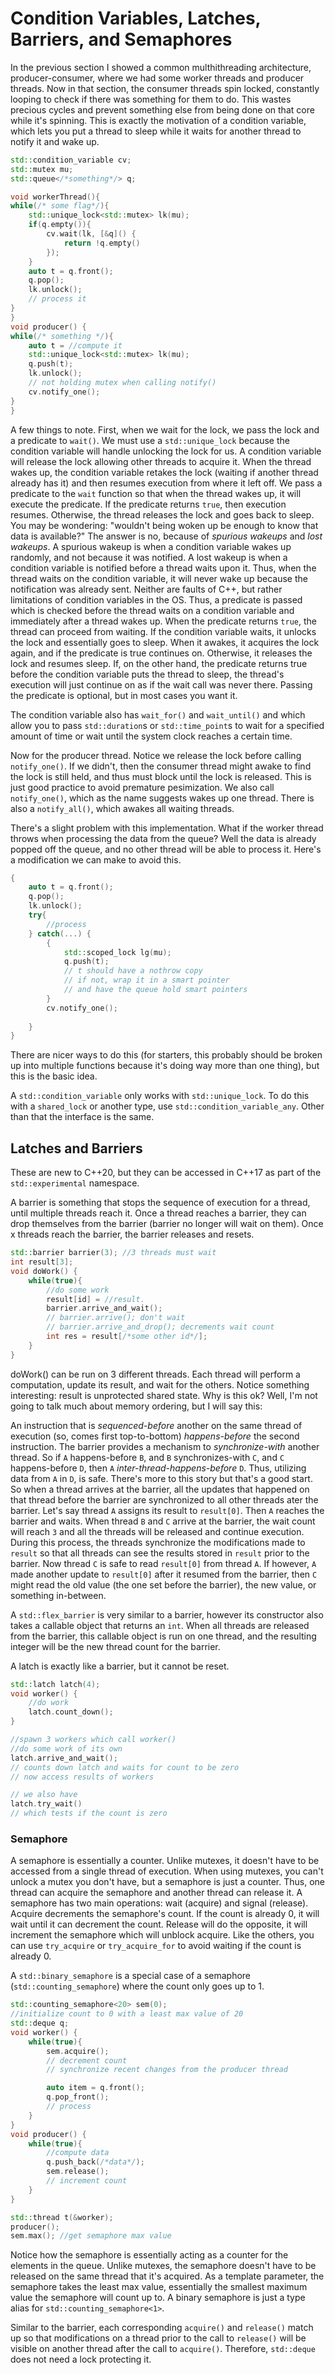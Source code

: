 # Condition Variables, Latches, Barriers, and Semaphores

In the previous section I showed a common multhithreading architecture, producer-consumer,
where we had some worker threads and producer threads.
Now in that section, the consumer threads spin locked,
constantly looping to check if there was something for them to do.
This wastes precious cycles and prevent something else from being done on that core while it's spinning.
This is exactly the motivation of a condition variable, which lets you put a thread to sleep while it waits for another thread to notify it and wake up.

```C++
std::condition_variable cv;
std::mutex mu;
std::queue</*something*/> q;

void workerThread(){
while(/* some flag*/){
    std::unique_lock<std::mutex> lk(mu);
    if(q.empty()){
        cv.wait(lk, [&q]() {
            return !q.empty()
        });
    }
    auto t = q.front();
    q.pop();
    lk.unlock();
    // process it
}
}
void producer() {
while(/* something */){
    auto t = //compute it
    std::unique_lock<std::mutex> lk(mu);
    q.push(t);
    lk.unlock();
    // not holding mutex when calling notify()
    cv.notify_one();
}
}
```
A few things to note. First, when we wait for the lock, we pass the lock and a predicate to `wait()`.
We must use a `std::unique_lock` because the condition variable will handle unlocking the lock for us.
A condition variable will release the lock allowing other threads to acquire it. When the thread wakes up, the condition variable
retakes the lock (waiting if another thread already has it) and then resumes execution from where it left off.
We pass a predicate to the `wait` function so that when the thread wakes up, it will execute the predicate.
If the predicate returns `true`, then execution resumes. Otherwise, the thread releases the lock and goes back to sleep.
You may be wondering: "wouldn't being woken up be enough to know that data is available?" 
The answer is no, because of *spurious wakeups* and *lost wakeups*.
A spurious wakeup is when a condition variable wakes up randomly, and not because it was notified. 
A lost wakeup is when a condition variable is notified before a thread waits upon it.
Thus, when the thread waits on the condition variable, it will never wake up because the notification was already sent.
Neither are faults of C++, but rather limitations of condition variables in the OS.
Thus, a predicate is passed which is checked before the thread waits on a condition variable and immediately after a thread wakes up.
When the predicate returns `true`, the thread can proceed from waiting. 
If the condition variable waits, it unlocks the lock and essentially goes to sleep. 
When it awakes, it acquires the lock again, and if the predicate is true continues on. Otherwise, it releases the lock and resumes sleep.
If, on the other hand, the predicate returns true before the condition variable puts the thread to sleep, the thread's execution
will just continue on as if the wait call was never there.
Passing the predicate is optional, but in most cases you want it.

The condition variable also has `wait_for()` and `wait_until()` and which allow you to pass `std::duration`s or `std::time_point`s to wait for a specified amount of time
or wait until the system clock reaches a certain time.

Now for the producer thread.
Notice we release the lock before calling `notify_one()`. 
If we didn't, then the consumer thread might awake to find the lock is still held, and thus must block until the lock is released.
This is just good practice to avoid premature pesimization. We also call `notify_one()`, which as the name suggests wakes up one thread.
There is also a `notify_all()`, which awakes all waiting threads.

There's a slight problem with this implementation.
What if the worker thread throws when processing the data from the queue?
Well the data is already popped off the queue, and no other thread will be able to process it. Here's a modification we can make to avoid this.

```C++
{
    auto t = q.front();
    q.pop();
    lk.unlock();
    try{
        //process
    } catch(...) {
        {
            std::scoped_lock lg(mu);
            q.push(t);
            // t should have a nothrow copy
            // if not, wrap it in a smart pointer
            // and have the queue hold smart pointers
        }
        cv.notify_one();
        
    }
}
```
There are nicer ways to do this (for starters, this probably should be broken up into multiple
functions because it's doing way more than one thing), but this is the basic idea.

A `std::condition_variable` only works with `std::unique_lock`. 
To do this with a `shared_lock` or another type, use `std::condition_variable_any`.
Other than that the interface is the same.

## Latches and Barriers

These are new to C++20, but they can be accessed in C++17 as part of the `std::experimental` namespace.

A barrier is something that stops the sequence of execution for a thread, until multiple threads reach it.
Once a thread reaches a barrier, they can drop themselves from the barrier (barrier no longer will wait on them).
Once x threads reach the barrier, the barrier releases and resets.

```C++
std::barrier barrier(3); //3 threads must wait
int result[3];
void doWork() {
    while(true){
        //do some work
        result[id] = //result.
        barrier.arrive_and_wait();
        // barrier.arrive(); don't wait
        // barrier.arrive_and_drop(); decrements wait count
        int res = result[/*some other id*/];
    }
}
```
doWork() can be run on 3 different threads. Each thread will perform a computation, update its result,
and wait for the others. Notice something interesting: result is unprotected shared state.
Why is this ok? Well, I'm not going to talk much about memory ordering, but I will say this:

An instruction that is *sequenced-before* another on the same thread of execution (so, comes first top-to-bottom) *happens-before* the second instruction.
The barrier provides a mechanism to *synchronize-with* another thread. So if `A` happens-before `B`, and `B` synchronizes-with `C`,
and `C` happens-before `D`, then `A` *inter-thread-happens-before* `D`. 
Thus, utilizing data from `A` in `D`, is safe. There's more to this story but that's a good start.
So when a thread arrives at the barrier, all the updates that happened on that thread before the barrier are synchronized to all other threads ater the barrier.
Let's say thread `A` assigns its result to `result[0]`. Then `A` reaches the barrier and waits. When thread `B` and `C` arrive at the barrier,
the wait count will reach `3` and all the threads will be released and continue execution.
During this process, the threads synchronize the modifications made to `result` so that all threads
can see the results stored in `result` prior to the barrier.
Now thread `C` is safe to read `result[0]` from thread `A`.
If however, `A` made another update to `result[0]` after it resumed from the barrier, then `C` might read the old value (the one set before the barrier),
the new value, or something in-between.

A `std::flex_barrier` is very similar to a barrier, however its constructor also takes a callable object that returns an `int`.
When all threads are released from the barrier, this callable object is run on one thread, and the resulting integer will be the new
thread count for the barrier.

A latch is exactly like a barrier, but it cannot be reset.

```C++
std::latch latch(4);
void worker() {
    //do work
    latch.count_down();
}

//spawn 3 workers which call worker()
//do some work of its own
latch.arrive_and_wait();
// counts down latch and waits for count to be zero
// now access results of workers

// we also have
latch.try_wait() 
// which tests if the count is zero
```

### Semaphore

A semaphore is essentially a counter.
Unlike mutexes, it doesn't have to be accessed from a single thread of execution.
When using mutexes, you can't unlock a mutex you don't have, but a semaphore is just a counter.
Thus, one thread can acquire the semaphore and another thread can release it. 
A semaphore has two main operations: wait (acquire) and signal (release). Acquire decrements the semaphore's count.
If the count is already 0, it will wait until it can decrement the count. Release will do the opposite,
it will increment the semaphore which will unblock acquire.
Like the others, you can use `try_acquire` or `try_acquire_for` to avoid waiting if the count is already 0.

A `std::binary_semaphore` is a special case of a semaphore (`std::counting_semaphore`) where the count only goes up to 1.

```C++
std::counting_semaphore<20> sem(0); 
//initialize count to 0 with a least max value of 20
std::deque q;
void worker() {
    while(true){
        sem.acquire();
        // decrement count
        // synchronize recent changes from the producer thread

        auto item = q.front();
        q.pop_front();
        // process
    }
}
void producer() {
    while(true){
        //compute data
        q.push_back(/*data*/);
        sem.release();
        // increment count
    }
}

std::thread t(&worker);
producer();
sem.max(); //get semaphore max value
```
Notice how the semaphore is essentially acting as a counter for the elements in the queue.
Unlike mutexes, the semaphore doesn't have to be released on the same thread that it's acquired.
As a template parameter, the semaphore takes the least max value, essentially the smallest maximum value the semaphore will count up to.
A binary semaphore is just a type alias for `std::counting_semaphore<1>`.

Similar to the barrier, each corresponding `acquire()` and `release()` match up so that modifications on a thread prior to the call to `release()`
will be visible on another thread after the call to `acquire()`. Therefore, `std::deque` does not need a lock protecting it.